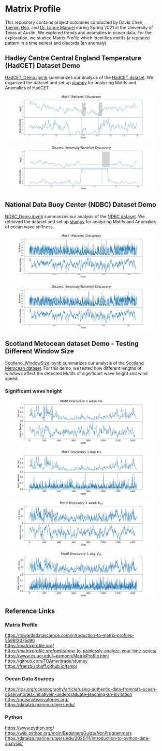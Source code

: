 # Matrix Profile

This repository contains project outcomes conducted by David Chen, [Taemin Heo](http://taeminheo.com), and [Dr. Lance Manuel](https://lancemanuel.netlify.app/) during Spring 2021 at the University of Texas at Austin.
We explored trends and anomalies in ocean data.
For the exploration, we studied Matrix Profile which identifies motifs (a repeated pattern in a time series) and discords (an anomaly).

## Hadley Centre Central England Temperature (HadCET) Dataset Demo
[HadCET_Demo.ipynb](HadCET_Demo.ipynb) summarizes our analysis of the [HadCET dataset](https://www.metoffice.gov.uk/hadobs/hadcet/). We organized the dataset and set up [stumpy](https://stumpy.readthedocs.io/en/latest/Tutorial_STUMPY_Basics.html) for analyzing Motifs and Anomalies of HadCET. 

 ![HadCET_Demo_Motif](/images/HadCET_Demo_Motif.png)
 
 ![HadCET_Demo_Discord](/images/HadCET_Demo_Discord.png)
 
## National Data Buoy Center (NDBC) Dataset Demo
[NDBC_Demo.ipynb](NDBC_Demo.ipynb) summarizes our analysis of the [NDBC dataset](https://www.ndbc.noaa.gov/). We retrieved the dataset and set up [stumpy](https://stumpy.readthedocs.io/en/latest/Tutorial_STUMPY_Basics.html) for analyzing Motifs and Anomalies of ocean wave stiffness. 

 ![OceanWaveStiffness_Demo_Motif](/images/NDBC_Demo_Motif.png)
 
 ![OceanWaveStiffness_Demo_Discord](/images/NDBC_Demo_Discord.png)
 
## Scotland Metocean dataset Demo - Testing Different Window Size 
[Scotland_WindowSize.ipynb](NDBC_Demo.ipynb) summarizes our analysis of the [Scotland Metocean dataset](https://ieeexplore.ieee.org/abstract/document/9389310). For this demo, we tested how different lengths of windows affect the detected Motifs of significant wave height and wind speed.

### Significant wave height
 ![Hs_1week_Motif](/images/Hs_Motif_1week.png)
 
 ![Hs_1day_Motif](/images/Hs_Motif_1day.png)
 
 ![V10_1week_Motif](/images/V10_Motif_1week.png)
 
 ![V10_1day_Motif](/images/V10_Motif_1day.png)
 
 
## Reference Links
### Matrix Profile
https://towardsdatascience.com/introduction-to-matrix-profiles-5568f3375d90   
https://matrixprofile.org/   
https://matrixprofile.org/posts/how-to-painlessly-analyze-your-time-series/   
https://www.cs.ucr.edu/~eamonn/MatrixProfile.html   
https://github.com/TDAmeritrade/stumpy   
https://franzbischoff.github.io/tsmp/   

### Ocean Data Sources
https://tos.org/oceanography/article/using-authentic-data-fromnsfs-ocean-observatories-initiativein-undergraduate-teaching-an-invitation   
https://oceanobservatories.org/   
https://datalab.marine.rutgers.edu/   

### Python
https://www.python.org/   
https://wiki.python.org/moin/BeginnersGuide/NonProgrammers   
https://datalab.marine.rutgers.edu/2020/11/introduction-to-python-data-analysis/   
 

